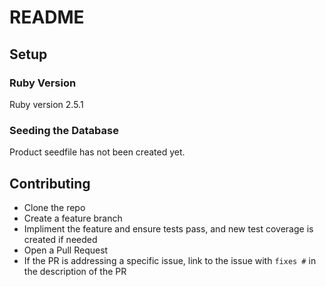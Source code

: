 # README

## Setup

### Ruby Version

Ruby version 2.5.1

### Seeding the Database

Product seedfile has not been created yet.

## Contributing

* Clone the repo
* Create a feature branch
* Impliment the feature and ensure tests pass, and new test coverage is created if needed
* Open a Pull Request
* If the PR is addressing a specific issue, link to the issue with `fixes #` in the description of the PR
